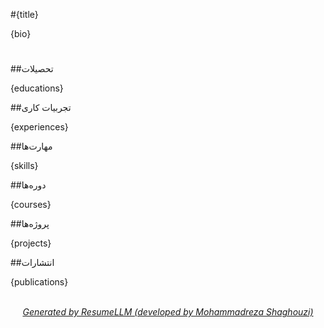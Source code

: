 #{title}

{bio}


#

##تحصیلات

{educations}

##تجربیات کاری

{experiences}

##مهارت‌ها

{skills}

##دوره‌ها

{courses}

##پروژه‌ها

{projects}

##انتشارات

{publications}


<br />
<div dir="ltr" style="text-align:center;">
<a href="https://github.com/softrebel/resume-llm">
<em>Generated by ResumeLLM (developed by Mohammadreza Shaghouzi)</em>

</a>
</div>
